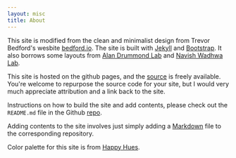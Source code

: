 ```yaml
---
layout: misc
title: About
---
```



This site is modified from the clean and minimalist design from Trevor Bedford's wesbite [bedford.io](http://bedford.io). The site is built with [Jekyll](http://jekyllrb.com/) and [Bootstrap](http://getbootstrap.com/). It also borrows some layouts from [Alan Drummond Lab](http://drummondlab.org) and [Navish Wadhwa Lab](https://wadhwalab.com/). 


This site is hosted on the github pages, and the [source](https://github.com/pyjiang/pjianglab.github.io) is freely available. You're welcome to repurpose the source code for your site, but I would very much appreciate attribution and a link back to the site. 

Instructions on how to build the site and add contents, please check out the `README.md` file in the Github [repo](https://github.com/pyjiang/pjianglab.github.io). 

Adding contents to the site involves just simply adding a [Markdown](http://daringfireball.net/projects/markdown/) file to the corresponding repository. 

Color palette for this site is from [Happy Hues](https://www.happyhues.co/palettes/11).

